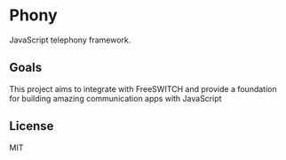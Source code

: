 # Phony

JavaScript telephony framework.

## Goals

This project aims to integrate with FreeSWITCH and provide a foundation for building amazing communication apps with JavaScript

## License

MIT